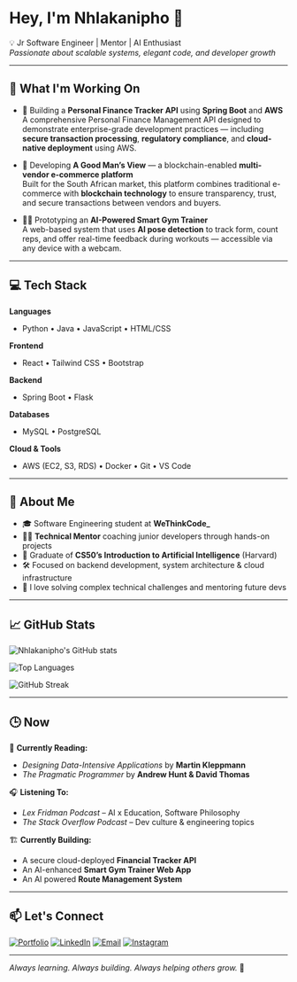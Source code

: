# Hey, I'm Nhlakanipho 👋  
💡 Jr Software Engineer | Mentor | AI Enthusiast  
_Passionate about scalable systems, elegant code, and developer growth_

---

## 🚀 What I'm Working On

- 🧾 Building a **Personal Finance Tracker API** using **Spring Boot** and **AWS**  
  A comprehensive Personal Finance Management API designed to demonstrate enterprise-grade development practices — including **secure transaction processing**, **regulatory compliance**, and **cloud-native deployment** using AWS.  

- 🛒 Developing **A Good Man’s View** — a blockchain-enabled **multi-vendor e-commerce platform**  
  Built for the South African market, this platform combines traditional e-commerce with **blockchain technology** to ensure transparency, trust, and secure transactions between vendors and buyers.  

- 🏋️‍♂️ Prototyping an **AI-Powered Smart Gym Trainer**  
  A web-based system that uses **AI pose detection** to track form, count reps, and offer real-time feedback during workouts — accessible via any device with a webcam.

---

## 💻 Tech Stack

**Languages**  
- Python • Java • JavaScript • HTML/CSS  

**Frontend**  
- React • Tailwind CSS • Bootstrap  

**Backend**  
- Spring Boot • Flask  

**Databases**  
- MySQL • PostgreSQL  

**Cloud & Tools**  
- AWS (EC2, S3, RDS) • Docker • Git • VS Code  

---

## 🧠 About Me

- 🎓 Software Engineering student at **WeThinkCode_**
- 🧑‍🏫 **Technical Mentor** coaching  junior developers through hands-on projects
- 📜 Graduate of **CS50’s Introduction to Artificial Intelligence** (Harvard)
- 🛠️ Focused on backend development, system architecture & cloud infrastructure
- 💬 I love solving complex technical challenges and mentoring future devs

---

## 📈 GitHub Stats

![Nhlakanipho's GitHub stats](https://github-readme-stats.vercel.app/api?username=micanipho&show_icons=true&theme=dark&hide_border=true&include_all_commits=true&count_private=true)

![Top Languages](https://github-readme-stats.vercel.app/api/top-langs/?username=micanipho&layout=compact&theme=dark&hide_border=true)

![GitHub Streak](https://streak-stats.demolab.com?user=micanipho&theme=dark&hide_border=true)

---

## 🕒 Now

📘 **Currently Reading:**  
- _Designing Data-Intensive Applications_ by **Martin Kleppmann**  
- _The Pragmatic Programmer_ by **Andrew Hunt & David Thomas**  

🎧 **Listening To:**  
- *Lex Fridman Podcast* – AI x Education, Software Philosophy  
- *The Stack Overflow Podcast* – Dev culture & engineering topics  

🏗️ **Currently Building:**  
- A secure cloud-deployed **Financial Tracker API**  
- An AI-enhanced **Smart Gym Trainer Web App**  
- An AI powered **Route Management System**

---

## 📫 Let's Connect

[![Portfolio](https://img.shields.io/badge/Portfolio-000?style=for-the-badge&logo=vercel&logoColor=white)](https://micanipho.github.io/My-portfolio/)
[![LinkedIn](https://img.shields.io/badge/LinkedIn-0A66C2?style=for-the-badge&logo=linkedin&logoColor=white)](https://www.linkedin.com/in/nqmasilela)
[![Email](https://img.shields.io/badge/Email-EA4335?style=for-the-badge&logo=gmail&logoColor=white)](mailto:nqmasilela777@gmail.com)
[![Instagram](https://img.shields.io/badge/Instagram-E4405F?style=for-the-badge&logo=instagram&logoColor=white)](https://www.instagram.com/nipho_nq/)

---

_Always learning. Always building. Always helping others grow._ 🌱

